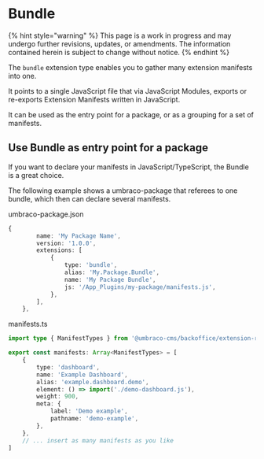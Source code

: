 # Bundle

{% hint style="warning" %}
This page is a work in progress and may undergo further revisions, updates, or amendments. The information contained herein is subject to change without notice.
{% endhint %}

The `bundle` extension type enables you to gather many extension manifests into one.

It points to a single JavaScript file that via JavaScript Modules, exports or re-exports Extension Manifests written in JavaScript.

It can be used as the entry point for a package, or as a grouping for a set of manifests.

## Use Bundle as entry point for a package

If you want to declare your manifests in JavaScript/TypeScript, the Bundle is a great choice.

The following example shows a umbraco-package that referees to one bundle, which then can declare several manifests.

umbraco-package.json
```typescript
{
		name: 'My Package Name',
		version: '1.0.0',
		extensions: [
			{
				type: 'bundle',
				alias: 'My.Package.Bundle',
				name: 'My Package Bundle',
				js: '/App_Plugins/my-package/manifests.js',
			},
		],
	},
```

manifests.ts
```typescript
import type { ManifestTypes } from '@umbraco-cms/backoffice/extension-registry';

export const manifests: Array<ManifestTypes> = [
	{
		type: 'dashboard',
		name: 'Example Dashboard',
		alias: 'example.dashboard.demo',
		element: () => import('./demo-dashboard.js'),
		weight: 900,
		meta: {
			label: 'Demo example',
			pathname: 'demo-example',
		},
	},
	// ... insert as many manifests as you like
]
```
